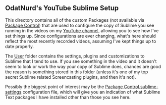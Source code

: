 OdatNurd's YouTube Sublime Setup
--------------------------------

This directory contains all of the custom Packages (not available via
[Package Control](https://packagecontrol.io/)) that are used to configure the
copy of Sublime you see running in the videos on my
[YouTube channel](https://www.youtube.com/user/nurdz), allowing you to see how
I've set things up. Since configurations are ever changing, what's here should
reflect the most recently recorded videos, assuming I've kept things up to date
properly.

The [User](User/) folder contains the settings, plugins and customizations to
Sublime that I tend to use. If you see something in the video and it doesn't
seem to look or work the way your copy of Sublime does, chances are good the
reason is something stored in this folder (unless it's one of my top secret
Sublime related Screencasting plugins, and then it's not).

Possibly the biggest point of interest may be the
[Package Control.sublime-settings](User/Package%20Control.sublime-settings)
configuration file, which will give you an indication of what Sublime Text
packages I have installed other than those you see here.
